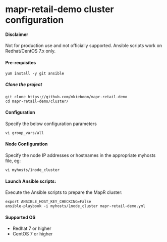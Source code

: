 # mapr-retail-demo cluster configuration

#### Disclaimer
Not for production use and not officially supported.
Ansible scripts work on Redhat/CentOS 7.x only.

#### Pre-requisites
```
yum install -y git ansible
```

##### Clone the project
```
git clone https://github.com/mkieboom/mapr-retail-demo
cd mapr-retail-demo/cluster/
```

#### Configuration
Specify the below configuration parameters
```
vi group_vars/all
```

#### Node Configuration
Specify the node IP addresses or hostnames in the appropriate myhosts file, eg:
```
vi myhosts/1node_cluster
```

#### Launch Ansible scripts:
Execute the Ansible scripts to prepare the MapR cluster:
```
export ANSIBLE_HOST_KEY_CHECKING=False
ansible-playbook -i myhosts/1node_cluster mapr-retail-demo.yml
```

#### Supported OS

* Redhat 7 or higher
* CentOS 7 or higher

